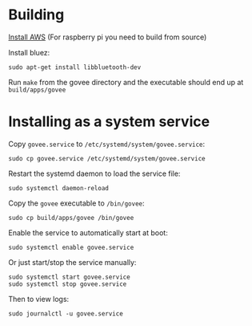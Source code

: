 # Building
[Install AWS](https://docs.aws.amazon.com/sdk-for-cpp/v1/developer-guide/setup.html) (For raspberry pi you need to build from source)

Install bluez:
```shell
sudo apt-get install libbluetooth-dev
```

Run `make` from the govee directory and the executable should end up at `build/apps/govee`

# Installing as a system service

Copy `govee.service` to `/etc/systemd/system/govee.service`:
```shell
sudo cp govee.service /etc/systemd/system/govee.service
```

Restart the systemd daemon to load the service file:
```shell
sudo systemctl daemon-reload
```

Copy the `govee` executable to `/bin/govee`:
```shell
sudo cp build/apps/govee /bin/govee
```

Enable the service to automatically start at boot:
```shell
sudo systemctl enable govee.service
```

Or just start/stop the service manually:
```shell
sudo systemctl start govee.service
sudo systemctl stop govee.service
```

Then to view logs:
```shell
sudo journalctl -u govee.service
```
